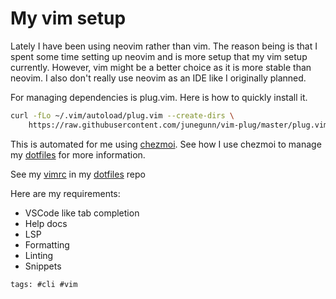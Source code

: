 # My vim setup

Lately I have been using neovim rather than vim. The reason being is that I
spent some time setting up neovim and is more setup that my vim setup currently.
However, vim might be a better choice as it is more stable than neovim. I also
don't really use neovim as an IDE like I originally planned.

For managing dependencies is plug.vim. Here is how to quickly install it.

```bash
curl -fLo ~/.vim/autoload/plug.vim --create-dirs \
    https://raw.githubusercontent.com/junegunn/vim-plug/master/plug.vim
```

This is automated for me using [chezmoi]. See how I use chezmoi to manage my
[dotfiles](../221) for more information.

See my [vimrc] in my [dotfiles] repo

Here are my requirements:

- VSCode like tab completion
- Help docs
- LSP
- Formatting
- Linting
- Snippets

[vimrc]: https://github.com/search?q=repo%3Ajlrickert%2Fdotfiles%20.vimrc&type=code
[dotfiles]: https://github.com/jlrickert/dotfiles
[chezmoi]: https://www.chezmoi.io/

    tags: #cli #vim
